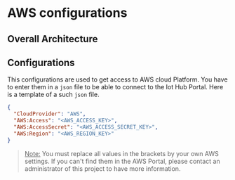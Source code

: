 # AWS configurations

## Overall Architecture

## Configurations
This configurations are used to get access to AWS cloud Platform. You have to enter them in a `json` file to be able to connect to the Iot Hub Portal. Here is a template of a such `json` file.
```json
{
  "CloudProvider": "AWS",
  "AWS:Access": "<AWS_ACCESS_KEY>",
  "AWS:AccessSecret": "<AWS_ACCESS_SECRET_KEY>",
  "AWS:Region": "<AWS_REGION_KEY>"
}
```
> <u>Note:</u> You must replace all values in the brackets by your own AWS settings. If you can't find them in the AWS Portal, please contact an administrator of this project to have more information.